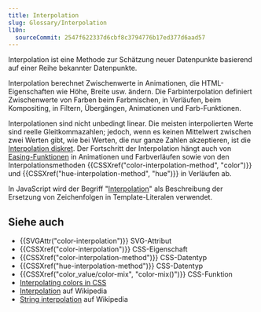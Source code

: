 ```yaml
---
title: Interpolation
slug: Glossary/Interpolation
l10n:
  sourceCommit: 2547f622337d6cbf8c3794776b17ed377d6aad57
---
```


Interpolation ist eine Methode zur Schätzung neuer Datenpunkte basierend auf einer Reihe bekannter Datenpunkte.

Interpolation berechnet Zwischenwerte in Animationen, die HTML-Eigenschaften wie Höhe, Breite usw. ändern. Die Farbinterpolation definiert Zwischenwerte von Farben beim Farbmischen, in Verläufen, beim Kompositing, in Filtern, Übergängen, Animationen und Farb-Funktionen.

Interpolationen sind nicht unbedingt linear. Die meisten interpolierten Werte sind reelle Gleitkommazahlen; jedoch, wenn es keinen Mittelwert zwischen zwei Werten gibt, wie bei Werten, die nur ganze Zahlen akzeptieren, ist die [Interpolation diskret](/de/docs/Web/CSS/integer#interpolation). Der Fortschritt der Interpolation hängt auch von [Easing-Funktionen](/de/docs/Web/CSS/easing-function) in Animationen und Farbverläufen sowie von den Interpolationsmethoden {{CSSXref("color-interpolation-method", "color")}} und {{CSSXref("hue-interpolation-method", "hue")}} in Verläufen ab.

In JavaScript wird der Begriff "[Interpolation](/de/docs/Web/JavaScript/Reference/Template_literals#string_interpolation)" als Beschreibung der Ersetzung von Zeichenfolgen in Template-Literalen verwendet.

## Siehe auch

- {{SVGAttr("color-interpolation")}} SVG-Attribut
- {{CSSXref("color-interpolation")}} CSS-Eigenschaft
- {{CSSXref("color-interpolation-method")}} CSS-Datentyp
- {{CSSXref("hue-interpolation-method")}} CSS-Datentyp
- {{CSSXref("color_value/color-mix", "color-mix()")}} CSS-Funktion
- [Interpolating colors in CSS](/de/docs/Web/CSS/color_value#interpolation)
- [Interpolation](https://en.wikipedia.org/wiki/Interpolation) auf Wikipedia
- [String interpolation](https://en.wikipedia.org/wiki/String_interpolation) auf Wikipedia
